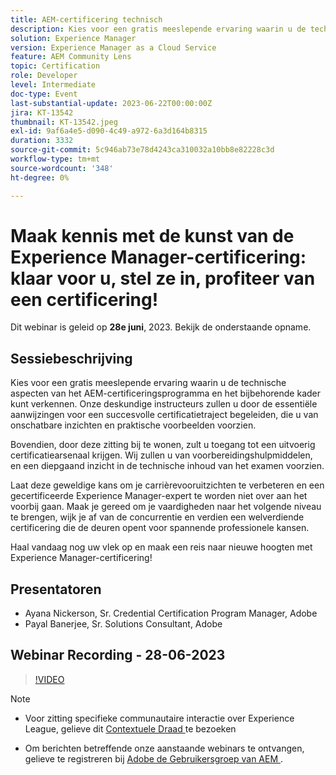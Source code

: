 ```yaml
---
title: AEM-certificering technisch
description: Kies voor een gratis meeslepende ervaring waarin u de technische aspecten van het AEM-certificeringsprogramma en het bijbehorende kader kunt verkennen. Onze deskundige instructeurs zullen u door de essentiële aanwijzingen voor een succesvolle certificatietraject begeleiden, die u van onschatbare inzichten en praktische voorbeelden voorzien.Bovendien, door deze zitting bij te wonen, zult u toegang tot een uitvoerig certificatiearsenaal krijgen. Wij zullen u van voorbereidingshulpmiddelen, en een diepgaand inzicht in de technische inhoud van het examen voorzien.Laat deze prachtige kans niet voorbij gaan om uw carrièrevooruitzichten te verhogen en een verklaarde deskundige van Experience Manager te worden. Maak je klaar om je vaardigheden naar het volgende niveau te brengen, wijk je af van de wedstrijd en verdien een welverdiende certificering die de deuren opent voor spannende professionele kansen.Vouw vandaag uw plaats in en maak een reis naar nieuwe hoogten met Experience Manager Certification!
solution: Experience Manager
version: Experience Manager as a Cloud Service
feature: AEM Community Lens
topic: Certification
role: Developer
level: Intermediate
doc-type: Event
last-substantial-update: 2023-06-22T00:00:00Z
jira: KT-13542
thumbnail: KT-13542.jpeg
exl-id: 9af6a4e5-d090-4c49-a972-6a3d164b8315
duration: 3332
source-git-commit: 5c946ab73e78d4243ca310032a10bb8e82228c3d
workflow-type: tm+mt
source-wordcount: '348'
ht-degree: 0%

---
```


# Maak kennis met de kunst van de Experience Manager-certificering: klaar voor u, stel ze in, profiteer van een certificering!

Dit webinar is geleid op **28e juni**, 2023. Bekijk de onderstaande opname.

## Sessiebeschrijving

Kies voor een gratis meeslepende ervaring waarin u de technische aspecten van het AEM-certificeringsprogramma en het bijbehorende kader kunt verkennen. Onze deskundige instructeurs zullen u door de essentiële aanwijzingen voor een succesvolle certificatietraject begeleiden, die u van onschatbare inzichten en praktische voorbeelden voorzien.

Bovendien, door deze zitting bij te wonen, zult u toegang tot een uitvoerig certificatiearsenaal krijgen. Wij zullen u van voorbereidingshulpmiddelen, en een diepgaand inzicht in de technische inhoud van het examen voorzien.

Laat deze geweldige kans om je carrièrevooruitzichten te verbeteren en een gecertificeerde Experience Manager-expert te worden niet over aan het voorbij gaan. Maak je gereed om je vaardigheden naar het volgende niveau te brengen, wijk je af van de concurrentie en verdien een welverdiende certificering die de deuren opent voor spannende professionele kansen.

Haal vandaag nog uw vlek op en maak een reis naar nieuwe hoogten met Experience Manager-certificering!

## Presentatoren

* Ayana Nickerson, Sr. Credential Certification Program Manager, Adobe
* Payal Banerjee, Sr. Solutions Consultant, Adobe

## Webinar Recording - 28-06-2023

>[!VIDEO](https://video.tv.adobe.com/v/3421028)

>[!NOTE]
>
>* Voor zitting specifieke communautaire interactie over Experience League, gelieve dit [ Contextuele Draad ](https://adobe.ly/3p2CmbA) te bezoeken
>
>* Om berichten betreffende onze aanstaande webinars te ontvangen, gelieve te registreren bij [ Adobe de Gebruikersgroep van AEM ](https://aem-augs.adobe.com/).
